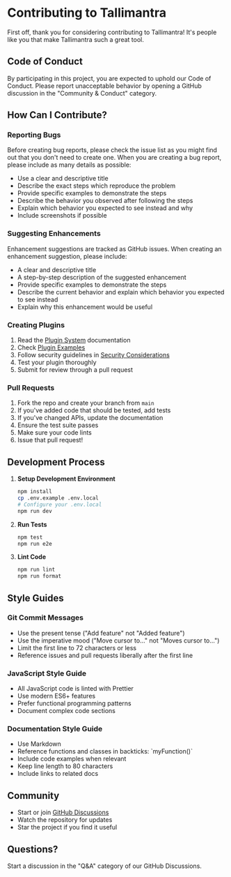 # Contributing to Tallimantra

First off, thank you for considering contributing to Tallimantra! It's people like you that make Tallimantra such a great tool.

## Code of Conduct

By participating in this project, you are expected to uphold our Code of Conduct. Please report unacceptable behavior by opening a GitHub discussion in the "Community & Conduct" category.

## How Can I Contribute?

### Reporting Bugs

Before creating bug reports, please check the issue list as you might find out that you don't need to create one. When you are creating a bug report, please include as many details as possible:

* Use a clear and descriptive title
* Describe the exact steps which reproduce the problem
* Provide specific examples to demonstrate the steps
* Describe the behavior you observed after following the steps
* Explain which behavior you expected to see instead and why
* Include screenshots if possible

### Suggesting Enhancements

Enhancement suggestions are tracked as GitHub issues. When creating an enhancement suggestion, please include:

* A clear and descriptive title
* A step-by-step description of the suggested enhancement
* Provide specific examples to demonstrate the steps
* Describe the current behavior and explain which behavior you expected to see instead
* Explain why this enhancement would be useful

### Creating Plugins

1. Read the [Plugin System](docs/development/plugin_system.md) documentation
2. Check [Plugin Examples](docs/implementation/plugin_examples.md)
3. Follow security guidelines in [Security Considerations](docs/implementation/security.md)
4. Test your plugin thoroughly
5. Submit for review through a pull request

### Pull Requests

1. Fork the repo and create your branch from `main`
2. If you've added code that should be tested, add tests
3. If you've changed APIs, update the documentation
4. Ensure the test suite passes
5. Make sure your code lints
6. Issue that pull request!

## Development Process

1. **Setup Development Environment**
   ```bash
   npm install
   cp .env.example .env.local
   # Configure your .env.local
   npm run dev
   ```

2. **Run Tests**
   ```bash
   npm test
   npm run e2e
   ```

3. **Lint Code**
   ```bash
   npm run lint
   npm run format
   ```

## Style Guides

### Git Commit Messages

* Use the present tense ("Add feature" not "Added feature")
* Use the imperative mood ("Move cursor to..." not "Moves cursor to...")
* Limit the first line to 72 characters or less
* Reference issues and pull requests liberally after the first line

### JavaScript Style Guide

* All JavaScript code is linted with Prettier
* Use modern ES6+ features
* Prefer functional programming patterns
* Document complex code sections

### Documentation Style Guide

* Use Markdown
* Reference functions and classes in backticks: \`myFunction()\`
* Include code examples when relevant
* Keep line length to 80 characters
* Include links to related docs

## Community

* Start or join [GitHub Discussions](https://github.com/asbjborg/tallimantra/discussions)
* Watch the repository for updates
* Star the project if you find it useful

## Questions?

Start a discussion in the "Q&A" category of our GitHub Discussions. 